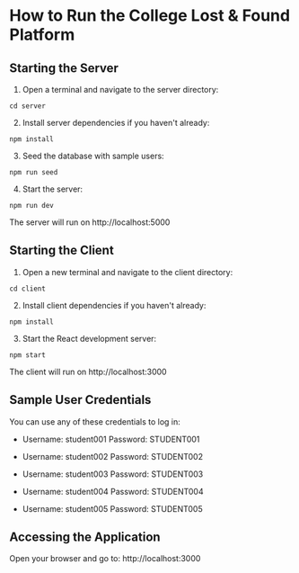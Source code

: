# How to Run the College Lost & Found Platform

## Starting the Server

1. Open a terminal and navigate to the server directory:
```
cd server
```

2. Install server dependencies if you haven't already:
```
npm install
```

3. Seed the database with sample users:
```
npm run seed
```

4. Start the server:
```
npm run dev
```

The server will run on http://localhost:5000

## Starting the Client

1. Open a new terminal and navigate to the client directory:
```
cd client
```

2. Install client dependencies if you haven't already:
```
npm install
```

3. Start the React development server:
```
npm start
```

The client will run on http://localhost:3000

## Sample User Credentials

You can use any of these credentials to log in:

- Username: student001
  Password: STUDENT001

- Username: student002
  Password: STUDENT002

- Username: student003
  Password: STUDENT003

- Username: student004
  Password: STUDENT004

- Username: student005
  Password: STUDENT005

## Accessing the Application

Open your browser and go to: http://localhost:3000
